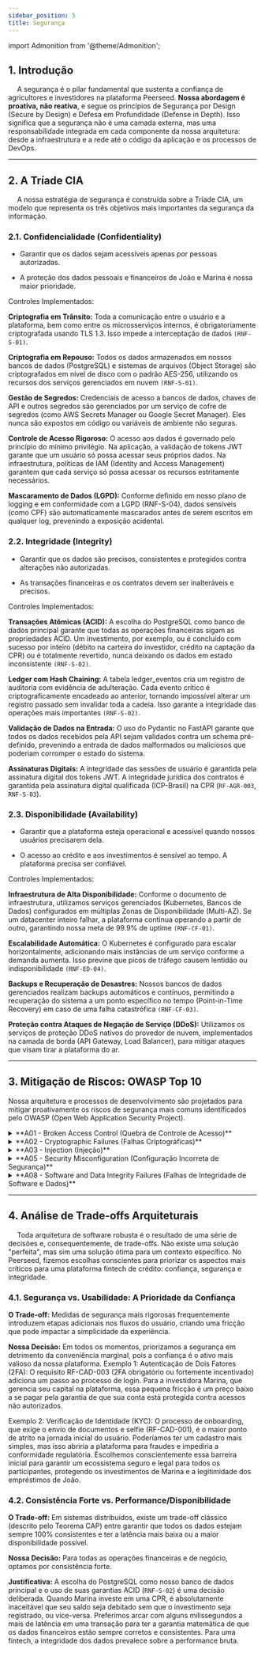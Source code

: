 ```yaml
---
sidebar_position: 5
title: Segurança
---
```

import Admonition from '@theme/Admonition';


## 1. Introdução

&emsp; A segurança é o pilar fundamental que sustenta a confiança de agricultores e investidores na plataforma Peerseed. **Nossa abordagem é proativa, não reativa**, e segue os princípios de Segurança por Design (Secure by Design) e Defesa em Profundidade (Defense in Depth). Isso significa que a segurança não é uma camada externa, mas uma responsabilidade integrada em cada componente da nossa arquitetura: desde a infraestrutura e a rede até o código da aplicação e os processos de DevOps.

---
## 2. A Tríade CIA
&emsp; A nossa estratégia de segurança é construída sobre a Tríade CIA, um modelo que representa os três objetivos mais importantes da segurança da informação.

### 2.1. Confidencialidade (Confidentiality)

- Garantir que os dados sejam acessíveis apenas por pessoas autorizadas.

- A proteção dos dados pessoais e financeiros de João e Marina é nossa maior prioridade.

Controles Implementados:

**Criptografia em Trânsito:** Toda a comunicação entre o usuário e a plataforma, bem como entre os microsserviços internos, é obrigatoriamente criptografada usando TLS 1.3. Isso impede a interceptação de dados `(RNF-S-01)`.

**Criptografia em Repouso:** Todos os dados armazenados em nossos bancos de dados (PostgreSQL) e sistemas de arquivos (Object Storage) são criptografados em nível de disco com o padrão AES-256, utilizando os recursos dos serviços gerenciados em nuvem `(RNF-S-01)`.

**Gestão de Segredos:** Credenciais de acesso a bancos de dados, chaves de API e outros segredos são gerenciados por um serviço de cofre de segredos (como AWS Secrets Manager ou Google Secret Manager). Eles nunca são expostos em código ou variáveis de ambiente não seguras.

**Controle de Acesso Rigoroso:** O acesso aos dados é governado pelo princípio do mínimo privilégio. Na aplicação, a validação de tokens JWT garante que um usuário só possa acessar seus próprios dados. Na infraestrutura, políticas de IAM (Identity and Access Management) garantem que cada serviço só possa acessar os recursos estritamente necessários.

**Mascaramento de Dados (LGPD):** Conforme definido em nosso plano de logging e em conformidade com a LGPD (RNF-S-04), dados sensíveis (como CPF) são automaticamente mascarados antes de serem escritos em qualquer log, prevenindo a exposição acidental.

### 2.2. Integridade (Integrity)

- Garantir que os dados são precisos, consistentes e protegidos contra alterações não autorizadas.

- As transações financeiras e os contratos devem ser inalteráveis e precisos.

Controles Implementados:

**Transações Atômicas (ACID):** A escolha do PostgreSQL como banco de dados principal garante que todas as operações financeiras sigam as propriedades ACID. Um investimento, por exemplo, ou é concluído com sucesso por inteiro (débito na carteira do investidor, crédito na captação da CPR) ou é totalmente revertido, nunca deixando os dados em estado inconsistente `(RNF-S-02)`.

**Ledger com Hash Chaining:** A tabela ledger_eventos cria um registro de auditoria com evidência de adulteração. Cada evento crítico é criptograficamente encadeado ao anterior, tornando impossível alterar um registro passado sem invalidar toda a cadeia. Isso garante a integridade das operações mais importantes `(RNF-S-02)`.

**Validação de Dados na Entrada:** O uso do Pydantic no FastAPI garante que todos os dados recebidos pela API sejam validados contra um schema pré-definido, prevenindo a entrada de dados malformados ou maliciosos que poderiam corromper o estado do sistema.

**Assinaturas Digitais:** A integridade das sessões de usuário é garantida pela assinatura digital dos tokens JWT. A integridade jurídica dos contratos é garantida pela assinatura digital qualificada (ICP-Brasil) na CPR (`RF-AGR-003`, `RNF-S-03`).

### 2.3. Disponibilidade (Availability)
- Garantir que a plataforma esteja operacional e acessível quando nossos usuários precisarem dela.

- O acesso ao crédito e aos investimentos é sensível ao tempo. A plataforma precisa ser confiável.

Controles Implementados:

**Infraestrutura de Alta Disponibilidade:** Conforme o documento de infraestrutura, utilizamos serviços gerenciados (Kubernetes, Bancos de Dados) configurados em múltiplas Zonas de Disponibilidade (Multi-AZ). Se um datacenter inteiro falhar, a plataforma continua operando a partir de outro, garantindo nossa meta de 99.9% de uptime `(RNF-CF-01)`.

**Escalabilidade Automática:** O Kubernetes é configurado para escalar horizontalmente, adicionando mais instâncias de um serviço conforme a demanda aumenta. Isso previne que picos de tráfego causem lentidão ou indisponibilidade `(RNF-ED-04)`.

**Backups e Recuperação de Desastres:** Nossos bancos de dados gerenciados realizam backups automáticos e contínuos, permitindo a recuperação do sistema a um ponto específico no tempo (Point-in-Time Recovery) em caso de uma falha catastrófica `(RNF-CF-03)`.

**Proteção contra Ataques de Negação de Serviço (DDoS):** Utilizamos os serviços de proteção DDoS nativos do provedor de nuvem, implementados na camada de borda (API Gateway, Load Balancer), para mitigar ataques que visam tirar a plataforma do ar.

---
## 3. Mitigação de Riscos: OWASP Top 10

Nossa arquitetura e processos de desenvolvimento são projetados para mitigar proativamente os riscos de segurança mais comuns identificados pelo OWASP (Open Web Application Security Project).

<Details>
  <summary> **A01 - Broken Access Control (Quebra de Controle de Acesso)** </summary>

&emsp; Além da autenticação via JWT, cada endpoint da API implementa verificações de autorização explícitas para garantir que um usuário só possa ver ou modificar os recursos que lhe pertencem.

> Ex: "O usuário que está tentando ver a CPR X é de fato o agricultor que a criou?".
</Details>

<Details>
  <summary> **A02 - Cryptographic Failures (Falhas Criptográficas)**</summary>

&emsp; Seguimos a regra de nunca "inventar" criptografia. Utilizamos padrões de mercado robustos e auditados (TLS 1.3, AES-256) e delegamos a complexidade da gestão de chaves para os serviços gerenciados da nuvem.
</Details>

<Details>
  <summary>**A03 - Injection (Injeção)**</summary>

&emsp; O uso do SQLAlchemy ORM com prepared statements elimina virtualmente o risco de SQL Injection. A validação rigorosa de dados de entrada pelo Pydantic serve como uma defesa adicional contra outros tipos de ataques de injeção.
</Details>


<Details>
  <summary>**A05 - Security Misconfiguration (Configuração Incorreta de Segurança)**</summary>

&emsp; O uso de Infraestrutura como Código (Terraform) garante que nossa infraestrutura seja provisionada de forma consistente e segura, a partir de templates auditados. Evitamos configurações manuais e propensas a erro.
</Details>

<Details>
  <summary>**A08 - Software and Data Integrity Failures (Falhas de Integridade de Software e Dados)**</summary>

&emsp; Nosso pipeline de CI/CD inclui análise de vulnerabilidades das dependências e das imagens Docker, garantindo que não estamos implantando software com falhas de segurança conhecidas. A integridade dos dados, como já mencionado, é garantida pelo nosso ledger com hash chaining.
</Details>

---

## 4. Análise de Trade-offs Arquiteturais

&emsp; Toda arquitetura de software robusta é o resultado de uma série de decisões e, consequentemente, de trade-offs. Não existe uma solução "perfeita", mas sim uma solução ótima para um contexto específico. No Peerseed, fizemos escolhas conscientes para priorizar os aspectos mais críticos para uma plataforma fintech de crédito: confiança, segurança e integridade.

### 4.1. Segurança vs. Usabilidade: A Prioridade da Confiança
**O Trade-off:** Medidas de segurança mais rigorosas frequentemente introduzem etapas adicionais nos fluxos do usuário, criando uma fricção que pode impactar a simplicidade da experiência.

**Nossa Decisão:** Em todos os momentos, priorizamos a segurança em detrimento da conveniência marginal, pois a confiança é o ativo mais valioso da nossa plataforma.
<Admonition type="info" title="Exemplos">
Exemplo 1: Autenticação de Dois Fatores (2FA): O requisito RF-CAD-003 (2FA obrigatório ou fortemente incentivado) adiciona um passo ao processo de login. Para a investidora Marina, que gerencia seu capital na plataforma, essa pequena fricção é um preço baixo a se pagar pela garantia de que sua conta está protegida contra acessos não autorizados.

Exemplo 2: Verificação de Identidade (KYC): O processo de onboarding, que exige o envio de documentos e selfie (RF-CAD-001), é o maior ponto de atrito na jornada inicial do usuário. Poderíamos ter um cadastro mais simples, mas isso abriria a plataforma para fraudes e impediria a conformidade regulatória. Escolhemos conscientemente essa barreira inicial para garantir um ecossistema seguro e legal para todos os participantes, protegendo os investimentos de Marina e a legitimidade dos empréstimos de João.
</Admonition>

### 4.2. Consistência Forte vs. Performance/Disponibilidade

**O Trade-off:** Em sistemas distribuídos, existe um trade-off clássico (descrito pelo Teorema CAP) entre garantir que todos os dados estejam sempre 100% consistentes e ter a latência mais baixa ou a maior disponibilidade possível.

**Nossa Decisão:** Para todas as operações financeiras e de negócio, optamos por consistência forte.

**Justificativa:** A escolha do PostgreSQL como nosso banco de dados principal e o uso de suas garantias ACID (`RNF-S-02`) é uma decisão deliberada. Quando Marina investe em uma CPR, é absolutamente inaceitável que seu saldo seja debitado sem que o investimento seja registrado, ou vice-versa. Preferimos arcar com alguns milissegundos a mais de latência em uma transação para ter a garantia matemática de que os dados financeiros estão sempre corretos e consistentes. Para uma fintech, a integridade dos dados prevalece sobre a performance bruta.